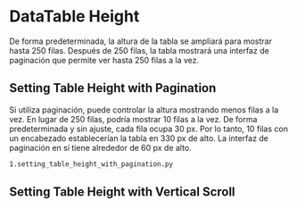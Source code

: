 # DataTable Height

De forma predeterminada, la altura de la tabla se ampliará para mostrar hasta 250 filas. Después de 250 filas, la tabla mostrará una interfaz de paginación que permite ver hasta 250 filas a la vez.

## Setting Table Height with Pagination

Si utiliza paginación, puede controlar la altura mostrando menos filas a la vez. En lugar de 250 filas, podría mostrar 10 filas a la vez. De forma predeterminada y sin ajuste, cada fila ocupa 30 px. Por lo tanto, 10 filas con un encabezado establecerían la tabla en 330 px de alto. La interfaz de paginación en sí tiene alrededor de 60 px de alto.

```bash
1.setting_table_height_with_pagination.py
```

## Setting Table Height with Vertical Scroll

